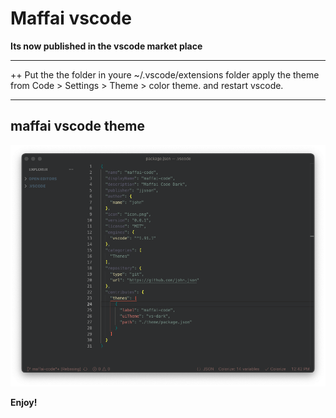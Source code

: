
# Maffai vscode
<b>Its now published in the vscode market place</b>


------------------------------------------------------------
++ Put the the folder in youre ~/.vscode/extensions folder
apply the theme from Code > Settings > Theme > color theme.
and restart vscode.

-----------------------------------------------------------

  <h2>maffai vscode theme</h2>

![sketchybarMaffai](https://github.com/john-json/maffai-vscode/blob/main/Screenshot.png?raw=true)

**Enjoy!**
